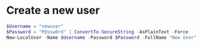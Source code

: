  # Create a new user
 ```powershell
$Username = "newuser"
$Password = "P@ssw0rd" | ConvertTo-SecureString -AsPlainText -Force
New-LocalUser -Name $Username -Password $Password -FullName "New User" -Description "A new user account"
```
